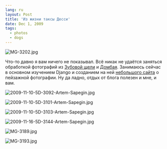 ```yaml
---
lang: ru
layout: Post
title: 'Из жизни таксы Десси'
date: Dec 1, 2009
tags:
  - photos
  - dogs
---
```


![MG-3202.jpg](photo://1055)

Что-то давно я вам ничего не показывал. Всё никак не удаётся заняться обработкой фотографий из [Зубовой щели](http://morning.photos/albums/zubova-schel/) и [Домбая](http://morning.photos/albums/dombai/). Занимаюсь сейчас в основном изучением Django и созданием на ней [небольшого сайта](http://twitter.com/Landscapists) о пейзажной фотографии. Ну да ладно, отдых от блога полезен и мне, и вам.

<!--more-->

![2009-11-10-5D-3092-Artem-Sapegin.jpg](photo://1048)

![2009-11-10-5D-3101-Artem-Sapegin.jpg](photo://1049)

![2009-11-10-5D-3103-Artem-Sapegin.jpg](photo://1050)

![2009-11-16-5D-3144-Artem-Sapegin.jpg](photo://1052)

![MG-3189.jpg](photo://1053)

![MG-3193.jpg](photo://1054)
